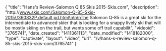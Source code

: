 {
    "title": "Hans's Review-Salomon Q 85 Skis 2015-Skis.com",
    "description": "http:\/\/www.skis.com\/Salomon-Q-85-Skis-2015\/360832P,default,pd.html\n\n\nThe Salomon Q-85 is a great ski for the intermediate to advanced skier that is looking for a snappy lively ski that will be mostly skiing on the trail, but wants some off trail capabilit",
    "videoid": "3765741",
    "date_created": "1411361113",
    "date_modified": "1418182000",
    "type": "captivate",
    "layout": "video",
    "url": "\/v\/hans-s-review-salomon-q-85-skis-2015-skis-com\/3765741"
}